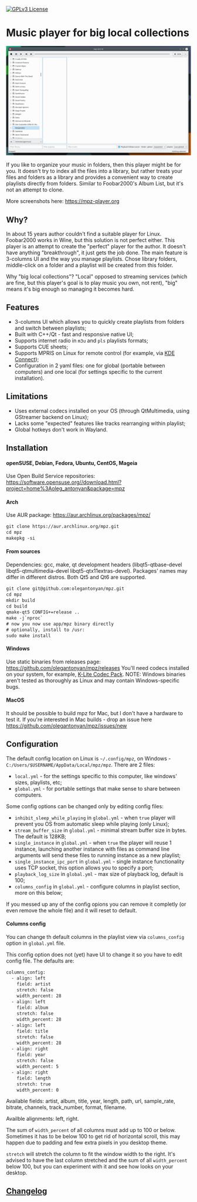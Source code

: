 [![GPLv3 License](https://img.shields.io/badge/License-GPL%20v3-yellow.svg)](https://opensource.org/licenses/)

# Music player for big local collections

![image](https://raw.githubusercontent.com/olegantonyan/mpz/gh-pages/images/mpz-workflow.apng)

If you like to organize your music in folders, then this player might be for you. It doesn't try to index all the files into a library, but rather treats your files and folders as a library and provides a convenient way to create playlists directly from folders. Similar to Foobar2000's Album List, but it's not an attempt to clone.

More screenshots here: https://mpz-player.org

## Why?

In about 15 years author couldn't find a suitable player for Linux. Foobar2000 works in Wine, but this solution is not perfect either. This player is an attempt to create the "perfect" player for the author. It doesn't have anything "breakthrough", it just gets the job done. The main feature is 3-columns UI and the way you manage playlists. Chose library folders, middle-click on a folder and a playlist will be created from this folder.

Why "big local collections"? "Local" opposed to streaming services (which are fine, but this player's goal is to play music you own, not rent), "big" means it's big enough so managing it becomes hard.

## Features

- 3-columns UI which allows you to quickly create playlists from folders and switch between playlists;
- Built with C++/Qt - fast and responsive native UI;
- Supports internet radio in `m3u` and `pls` playlists formats;
- Supports CUE sheets;
- Supports MPRIS on Linux for remote control (for example, via [KDE Connect](https://kdeconnect.kde.org/));
- Configuration in 2 yaml files: one for global (portable between computers) and one local (for settings specific to the current installation).

## Limitations

- Uses external codecs installed on your OS (through QtMultimedia, using GStreamer backend on Linux);
- Lacks some "expected" features like tracks rearranging within playlist;
- Global hotkeys don't work in Wayland.

## Installation

#### openSUSE, Debian, Fedora, Ubuntu, CentOS, Mageia

Use Open Build Service repositories: https://software.opensuse.org//download.html?project=home%3Aoleg_antonyan&package=mpz

#### Arch

Use AUR package: https://aur.archlinux.org/packages/mpz/

```
git clone https://aur.archlinux.org/mpz.git
cd mpz
makepkg -si
```

#### From sources

Dependencies: gcc, make, qt development headers (libqt5-qtbase-devel libqt5-qtmultimedia-devel libqt5-qtx11extras-devel).
Packages' names may differ in different distros. Both Qt5 and Qt6 are supported.

```
git clone git@github.com:olegantonyan/mpz.git
cd mpz
mkdir build
cd build
qmake-qt5 CONFIG+=release ..
make -j`nproc`
# now you now use app/mpz binary directly
# optionally, install to /usr:
sudo make install
```

#### Windows

Use static binaries from releases page: https://github.com/olegantonyan/mpz/releases
You'll need codecs installed on your system, for example, [K-Lite Codec Pack](https://www.codecguide.com/download_kl.htm).
NOTE: Windows binaries aren't tested as thoroughly as Linux and may contain Windows-specific bugs.

#### MacOS

It should be possible to build mpz for Mac, but I don't have a hardware to test it. If you're interested in Mac builds - drop an issue here https://github.com/olegantonyan/mpz/issues/new

## Configuration

The default config location on Linux is `~/.config/mpz`, on Windows - `C:/Users/$USERNAME/AppData/Local/mpz/mpz`. There are 2 files:
- `local.yml` - for the settings specific to this computer, like windows' sizes, playlists, etc;
- `global.yml` - for portable settings that make sense to share between computers.

Some config options can be changed only by editing config files:

- `inhibit_sleep_while_playing` in `global.yml` - when `true` player will prevent you OS from automatic sleep while playing (only Linux);
- `stream_buffer_size` in `global.yml` - minimal stream buffer size in bytes. The default is 128KB;
- `single_instance` in `global.yml` - when `true` the player will reuse 1 instance, launching another instance with files as command line arguments will send these files to running instance as a new playlist;
- `single_instance_ipc_port` in `global.yml` - single instance functionality uses TCP socket, this option allows you to specify a port;
- `playback_log_size` in `global.yml` - max size of playback log, default is 100;
- `columns_config` in `global.yml` - configure columns in playlist section, more on this below;

If you messed up any of the config opions you can remove it completly (or even remove the whole file) and it will reset to default.

#### Columns config

You can change th default columns in the playlist view via `columns_config` option in `global.yml` file.

This config option does not (yet) have UI to change it so you have to edit config file. The defaults are:

```
columns_config:
  - align: left
    field: artist
    stretch: false
    width_percent: 28
  - align: left
    field: album
    stretch: false
    width_percent: 28
  - align: left
    field: title
    stretch: false
    width_percent: 28
  - align: right
    field: year
    stretch: false
    width_percent: 5
  - align: right
    field: length
    stretch: true
    width_percent: 0
```

Available fields: artist, album, title, year, length, path, url, sample_rate, bitrate, channels, track_number, format, filename.

Availble alignments: left, right.

The sum of `width_percent` of all columns must add up to 100 or below. Sometimes it has to be below 100 to get rid of horizontal scroll, this may happen due to padding and few extra pixels in you desktop theme.

`stretch` will stretch the column to fit the window width to the right. It's advised to have the last column stretched and the sum of all `width_percent` below 100, but you can experiment with it and see how looks on your desktop.

## [Changelog](https://github.com/olegantonyan/mpz/blob/master/CHANGELOG.md)
